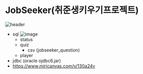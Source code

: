 # JobSeeker(취준생키우기프로젝트)

![header](https://capsule-render.vercel.app/api?type=waving&color=auto&height=300&section=header&text=JoobSeeker%20&fontSize=90)
+ sql
  ![image](https://github.com/koreankoala/JobSeeker/assets/143698671/0e3514ef-f4cb-416c-819e-1c75f65f85ac)
  + status
  + quiz
    + csv (jobseeker_question)
  + player
+ jdbc (oracle ojdbc6.jar) 
+ https://www.miricanvas.com/v/130a24v
